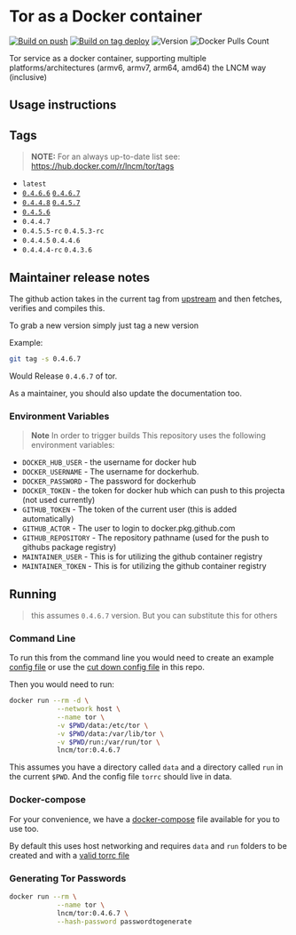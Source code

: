 # Tor as a Docker container


[![Build on push](https://github.com/lncm/docker-tor/workflows/Docker%20build%20on%20push/badge.svg)](https://github.com/lncm/docker-tor/actions?query=workflow%3A%22Docker+build+on+push%22)
[![Build on tag deploy](https://github.com/lncm/docker-tor/workflows/Docker%20build%20on%20tag/badge.svg)](https://github.com/lncm/docker-tor/actions?query=workflow%3A%22Docker+build+on+tag%22)
![Version](https://img.shields.io/github/v/release/lncm/docker-tor?sort=semver) 
![Docker Pulls Count](https://img.shields.io/docker/pulls/lncm/tor.svg?style=flat)

Tor service as a docker container, supporting multiple platforms/architectures (armv6, armv7, arm64, amd64) the LNCM way (inclusive) 

## Usage instructions

## Tags

> **NOTE:** For an always up-to-date list see: https://hub.docker.com/r/lncm/tor/tags

* `latest`
* [`0.4.6.6`](https://hub.docker.com/layers/lncm/tor/0.4.6.6/images/sha256-1f0a6f72e6281263f56959ea38a408fa07ef62041b1659ee7541aeb7c26c9c58?context=explore) [`0.4.6.7`](https://hub.docker.com/layers/lncm/tor/0.4.6.7/images/sha256-f9576f5f8939df078543c06a336729db7f17a1a9993102d4ff1554ba0c28816d?context=explore)
* [`0.4.4.8`](https://hub.docker.com/layers/lncm/tor/0.4.4.8/images/sha256-701ea4a103327422ec560882ce4cf454130bca773a44fbc6d15070118d81f184) [`0.4.5.7`](https://hub.docker.com/layers/lncm/tor/0.4.5.7/images/sha256-5a00971a00143b46e57fd2ce577fe54ed6a5450fa9f463f6876b3616b5dc1dbb)
* [`0.4.5.6`](https://gitweb.torproject.org/tor.git/plain/ChangeLog?h=tor-0.4.5.6)
* `0.4.4.7`
* `0.4.5.5-rc` `0.4.5.3-rc`
* `0.4.4.5` `0.4.4.6`
* `0.4.4.4-rc` `0.4.3.6` 

## Maintainer release notes

The github action takes in the current tag from  [upstream](https://dist.torproject.org/) and then fetches, verifies and compiles this.

To grab a new version simply just tag a new version

Example:

```bash
git tag -s 0.4.6.7
```

Would Release ```0.4.6.7``` of tor.

As a maintainer, you should also update the documentation too.

### Environment Variables

> **Note** In order to trigger builds This repository uses the following environment variables:

* `DOCKER_HUB_USER` - the username for docker hub
* `DOCKER_USERNAME` - The username for dockerhub.
* `DOCKER_PASSWORD` - The password for dockerhub
* `DOCKER_TOKEN` - the token for docker hub which can push to this projecta (not used currently)
* `GITHUB_TOKEN` - The token of the current user (this is added automatically)
* `GITHUB_ACTOR` - The user to login to docker.pkg.github.com
* `GITHUB_REPOSITORY` - The repository pathname (used for the push to githubs package registry)
* `MAINTAINER_USER` - This is for utilizing the github container registry
* `MAINTAINER_TOKEN` - This is for utilizing the github container registry

## Running

> this assumes `0.4.6.7` version. But you can substitute this for others

### Command Line

To run this from the command line you would need to create an example [config file](https://github.com/torproject/tor/blob/master/src/config/torrc.sample.in) or use the [cut down config file](https://raw.githubusercontent.com/lncm/docker-tor/master/torrc-dist) in this repo.

Then you would need to run:

```bash
docker run --rm -d \
            --network host \
            --name tor \
            -v $PWD/data:/etc/tor \
            -v $PWD/data:/var/lib/tor \
            -v $PWD/run:/var/run/tor \
            lncm/tor:0.4.6.7

```
This assumes you have a directory called `data` and a directory called `run` in the current `$PWD`. And the config file `torrc` should live in data.

### Docker-compose

For your convenience, we have a [docker-compose](https://github.com/lncm/docker-tor/blob/master/docker-compose.yml-dist) file available for you to use too.

By default this uses host networking and requires `data` and `run` folders to be created and with a [valid torrc file](https://github.com/torproject/tor/blob/master/src/config/torrc.sample.in) 

### Generating Tor Passwords

```bash
docker run --rm \
            --name tor \
            lncm/tor:0.4.6.7 \
            --hash-password passwordtogenerate
```


